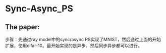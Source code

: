 # Sync-Async_PS
## The paper: 
步骤：先通过ray model中的sync/async PS实现了MNIST，然后通过上面的开始扩展，使用cifar-10。最开始实现的是异步，然后同步异步都可以进行。
